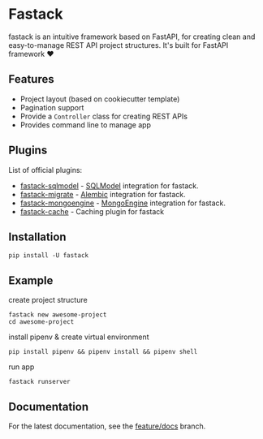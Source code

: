 # Fastack

fastack is an intuitive framework based on FastAPI, for creating clean and easy-to-manage REST API project structures. It's built for FastAPI framework ❤️

## Features

* Project layout (based on cookiecutter template)
* Pagination support
* Provide a `Controller` class for creating REST APIs
* Provides command line to manage app

## Plugins

List of official plugins:

* [fastack-sqlmodel](https://github.com/fastack-dev/fastack-sqlmodel) - [SQLModel](https://github.com/tiangolo/sqlmodel) integration for fastack.
* [fastack-migrate](https://github.com/fastack-dev/fastack-migrate) - [Alembic](https://alembic.sqlalchemy.org/en/latest/) integration for fastack.
* [fastack-mongoengine](https://github.com/fastack-dev/fastack-mongoengine) - [MongoEngine](https://github.com/MongoEngine/mongoengine) integration for fastack.
* [fastack-cache](https://github.com/fastack-dev/fastack-cache) - Caching plugin for fastack

## Installation

```
pip install -U fastack
```

## Example

create project structure

```
fastack new awesome-project
cd awesome-project
```

install pipenv & create virtual environment

```
pip install pipenv && pipenv install && pipenv shell
```

run app

```
fastack runserver
```

## Documentation

For the latest documentation, see the [feature/docs](https://github.com/fastack-dev/fastack/tree/feature/docs) branch.

